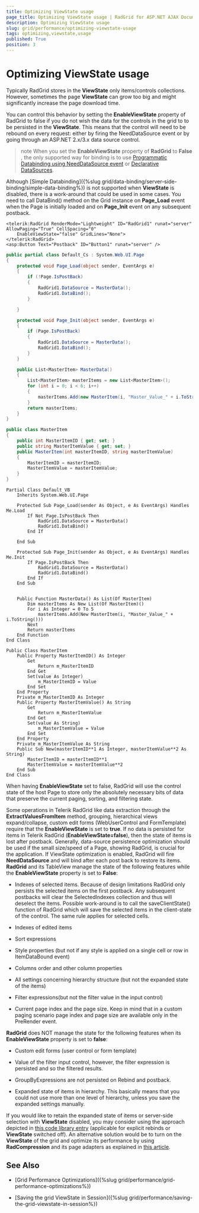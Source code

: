 ```yaml
---
title: Optimizing ViewState usage
page_title: Optimizing ViewState usage | RadGrid for ASP.NET AJAX Documentation
description: Optimizing ViewState usage
slug: grid/performance/optimizing-viewstate-usage
tags: optimizing,viewstate,usage
published: True
position: 3
---
```


# Optimizing ViewState usage


Typically RadGrid stores in the **ViewState** only items/controls collections. However, sometimes the page **ViewState** can grow too big and might significantly increase the page download time.

You can control this behavior by setting the **EnableViewState** property of RadGrid to false if you do not wish the data for the controls in the grid to to be persisted in the **ViewState**. This means that the control will need to be rebound on every request: either by firing the NeedDataSource event or by going through an ASP.NET 2.x/3.x data source control.

>note When you set the **EnableViewState** property of **RadGrid** to **False** , the only supported way for binding is to use [Programmatic Databinding using NeedDataSource event](/controls/grid/data-binding/server-side-binding/programmatic-databinding-using-needdatasource-event) or [Declarative DataSources](/controls/grid/data-binding/server-side-binding/declarative-datasource).
>


Although [Simple Databinding]({%slug grid/data-binding/server-side-binding/simple-data-binding%}) is not supported when **ViewState** is disabled, there is a work-around that could be used in some cases. You need to call DataBind() method on the Grid instance on **Page_Load** event when the Page is initially loaded and on **Page_Init** event on any subsequent postback.



````ASP.NET
<telerik:RadGrid RenderMode="Lightweight" ID="RadGrid1" runat="server" AllowPaging="True" CellSpacing="0"
    EnableViewState="false" GridLines="None">
</telerik:RadGrid>
<asp:Button Text="Postback" ID="Button1" runat="server" />
````
````C#
public partial class Default_Cs : System.Web.UI.Page
{
    protected void Page_Load(object sender, EventArgs e)
    {
        if (!Page.IsPostBack)
        {
            RadGrid1.DataSource = MasterData();
            RadGrid1.DataBind();
        }

    }

    protected void Page_Init(object sender, EventArgs e)
    {
        if (Page.IsPostBack)
        {
            RadGrid1.DataSource = MasterData();
            RadGrid1.DataBind();
        }
    }

    public List<MasterItem> MasterData()
    {
        List<MasterItem> masterItems = new List<MasterItem>();
        for (int i = 0; i < 6; i++)
        {
            masterItems.Add(new MasterItem(i, "Master_Value_" + i.ToString()));
        }
        return masterItems;
    }
}

public class MasterItem
{
    public int MasterItemID { get; set; }
    public string MasterItemValue { get; set; }
    public MasterItem(int masterItemID, string masterItemValue)
    {
        MasterItemID = masterItemID;
        MasterItemValue = masterItemValue;
    }
}
````
````VB
Partial Class Default_VB
    Inherits System.Web.UI.Page

    Protected Sub Page_Load(sender As Object, e As EventArgs) Handles Me.Load
        If Not Page.IsPostBack Then
            RadGrid1.DataSource = MasterData()
            RadGrid1.DataBind()
        End If

    End Sub

    Protected Sub Page_Init(sender As Object, e As EventArgs) Handles Me.Init
        If Page.IsPostBack Then
            RadGrid1.DataSource = MasterData()
            RadGrid1.DataBind()
        End If
    End Sub


    Public Function MasterData() As List(Of MasterItem)
        Dim masterItems As New List(Of MasterItem)()
        For i As Integer = 0 To 5
            masterItems.Add(New MasterItem(i, "Master_Value_" + i.ToString()))
        Next
        Return masterItems
    End Function
End Class

Public Class MasterItem
    Public Property MasterItemID() As Integer
        Get
            Return m_MasterItemID
        End Get
        Set(value As Integer)
            m_MasterItemID = Value
        End Set
    End Property
    Private m_MasterItemID As Integer
    Public Property MasterItemValue() As String
        Get
            Return m_MasterItemValue
        End Get
        Set(value As String)
            m_MasterItemValue = Value
        End Set
    End Property
    Private m_MasterItemValue As String
    Public Sub New(masterItemID**1 As Integer, masterItemValue**2 As String)
        MasterItemID = masterItemID**1
        MasterItemValue = masterItemValue**2
    End Sub
End Class
````


When having **EnableViewState** set to false, RadGrid will use the control state of the host Page to store only the absolutely necessary bits of data that preserve the current paging, sorting, and filtering state.

Some operations in Telerik RadGrid like data extraction through the **ExtractValuesFromItem** method, grouping, hierarchical views expand/collapse, custom edit forms (WebUserControl and FormTemplate) require that the **EnableViewState** is set to **true**. If no data is persisted for items in Telerik RadGrid (**EnableViewState=false**), then the state of items is lost after postback. Generally, data-source persistence optimization should be used if the small size/speed of a Page, showing RadGrid, is crucial for the application. If ViewState optimization is enabled, RadGrid will fire **NeedDataSource** and will bind after each post back to restore its items. **RadGrid** and its TableView manage the state of the following features while the **EnableViewState** property is set to **False**:

* Indexes of selected items. Because of design limitations RadGrid only persists the selected items on the first postback. Any subsequent postbacks will clear the SelectedIndexes collection and thus will deselect the items. Possible work-around is to call the saveClientState() function of RadGrid which will save the selected items in the client-state of the control. The same rule applies for selected cells.

* Indexes of edited items

* Sort expressions

* Style properties (but not if any style is applied on a single cell or row in ItemDataBound event)

* Columns order and other column properties

* All settings concerning hierarchy structure (but not the expanded state of the items)

* Filter expressions(but not the filter value in the input control)

* Current page index and the page size. Keep in mind that in a custom paging scenario page index and page size are available only in the PreRender event.

**RadGrid** does NOT manage the state for the following features when its **EnableViewState** property is set to **false**:

* Custom edit forms (user control or form template)

* Value of the filter input control, however, the filter expression is persisted and so the filtered results.

* GroupByExpressions are not persisted on Rebind and postback.

* Expanded state of items in hierarchy. This basically means that you could not use more than one level of hierarchy, unless you save the expanded settings manually.

If you would like to retain the expanded state of items or server-side selection with **ViewState** disabled, you may consider using the approach depicted in [this code library entry](https://www.telerik.com/community/code-library/aspnet-ajax/grid/retain-expanded-selected-state-in-hierarchy-on-rebind.aspx) (applicable for explicit rebinds or **ViewState** switched off). An alternative solution would be to turn on the **ViewState** of the grid and optimize its performance by using **RadCompression** and its page adapters as explained in [this article](https://www.telerik.com/help/aspnet-ajax/radcompression.html).

## See Also

 * [Grid Performance Optimizations]({%slug grid/performance/grid-performance-optimizations%})
 
 * [Saving the grid ViewState in Session]({%slug grid/performance/saving-the-grid-viewstate-in-session%})
